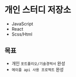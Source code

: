 # 개인 스터디 저장소
- JavaScript
- React
- Scss/Html

## 목표

- 개인 ```포트폴리오/기술경력서``` 완성
- ```메이플 api 사용 프로젝트``` 완성
